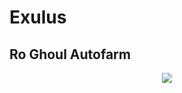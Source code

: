# Exulus
## Ro Ghoul Autofarm

<p align="center">
  <img src="https://cdn.discordapp.com/attachments/1051808795355005029/1062049790961131530/image.png">
</p>
